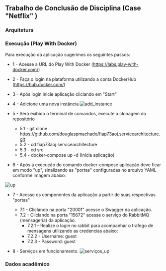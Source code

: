 ## Trabalho de Conclusão de Disciplina (Case "Netflix" )

### Arquitetura

### Execução (Play With Docker)

Para execução da aplicação sugerimos os seguintes passos:

* 1 - Acesse a URL do Play With Docker (https://labs.play-with-docker.com/)
* 2 - Faça o login na plataforma utilizando a conta DockerHub (https://hub.docker.com/)
* 3 - Após login inicie aplicação cliclando em "Start"
* 4 - Adicione uma nova instância
![add_instance](https://user-images.githubusercontent.com/17520851/93142777-0d437d00-f6bd-11ea-9a2d-2ea4fe123f45.PNG)

* 5 - Será exibido o terminal de comandos, execute a clonagem do repositório
  * 5.1 - git clone https://github.com/douglaspmachado/fiap73aoj.servicearchitecture.git
  * 5.2 - cd fiap73aoj.servicearchitecture
  * 5.3 - cd src
  * 5.4 - docker-compose up -d (Inicia aplicação)
* 6 - Após a execução do comando docker-compose aplicação deve ficar em modo "up", sinalizando as "portas" configuradas no arquivo YAML conforme imagem abaixo:

![up](https://user-images.githubusercontent.com/17520851/93144247-fb170e00-f6bf-11ea-8a7b-1ed3fc5b0f92.PNG)

* 7 - Acesse os componentes da aplicação a partir de suas respectivas "portas"
  * 7.1 - Cliclando na porta "20001" acesse o Swagger da aplicação.
  * 7.2 - Cliclando na porta "15672" acesse o serviço do RabbitMQ (mensageria) da aplicação.
    * 7.2.1 - Realize o login no rabbit para acompanhar o trafego de mensagens utilizando as credencias abaixo: 
    * 7.2.2 - Username: guest
    * 7.2.3 - Password: guest
    
* 8 - Serviços em funcionamento. 
![serviços_up](https://user-images.githubusercontent.com/17520851/93146587-9959a280-f6c5-11ea-9be2-477df6f9106f.PNG)

    
    
  
  
  
  
      





### Dados acadêmico

